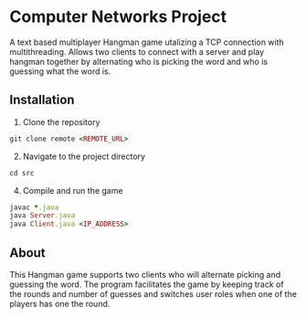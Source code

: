 # Computer Networks Project
A text based multiplayer Hangman game utalizing a TCP connection with multithreading. Allows two clients to connect with a server and play hangman together by alternating who is picking the word and who is guessing what the word is. 

## Installation
1. Clone the repository
```rb
git clone remote <REMOTE_URL>
```
2. Navigate to the project directory
```rb
cd src
```
4. Compile and run the game
```rb
javac *.java
java Server.java
java Client.java <IP_ADDRESS>
```
## About
This Hangman game supports two clients who will alternate picking and guessing the word. The program facilitates the game by keeping track of the rounds and number of guesses and switches user roles when one of the players has one the round. 
